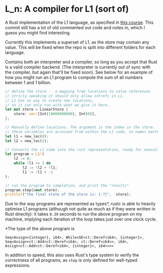 # L_n: A compiler for L1 (sort of)

A Rust implementation of the L1 language, as specified in 
[this course](https://www.cl.cam.ac.uk/teaching/2021/Semantics/). This commit still has a lot of 
old commented out code and notes in, which I guess you might find interesting.
 
Currently this implements a superset of L1, as the store may contain any value. This will be fixed when the repo
is split into different folders for each language.

Contains both an interpreter and a compiler, so long as you accept that Rust is a valid compiler backend.
(The interpreter is currently out of sync with the compiler, but again that'll be fixed soon).
See below for an example of how you might run an L1 program to compute the sum of all numbers
between 1 and 1 billion.

```rust
// define the store -- a mapping from locations to value references
// stricly speaking it should only allow intrefs in L1.
// L1 has no way to create new locations,
// so it can only run with what we give it here.
let mut store = LinearStore {
    store: vec![Int(10000000000), Int(0)],
};

// Manually define locations. The argument is the index in the store.
// these variables are accessed from within the L1 code, so names matter.
let l1 = new_loc(0);
let l2 = new_loc(1);

// Converts the L1 code into the rust representation, ready for execution.  
let program = L1!(
    l2 := 0;
    while !l1 >= 1 do
        l2 := !l2 + !l1;
        l1 := !l1 + -1
);

// run the program to completion, and print the "results"
program.step(&mut store);
println!("the final state of the store is: {:?}",  store);
``` 

Due to the way programs are represented as types*, rustc is able to heavily optimise L1 programs 
(although not quite as much as if they were written in Rust directly): it takes `0.39` seconds to
run the above program on my machine, implying each iteration of the loop takes just over one 
clock cycle.

\*The type of the above program is
```
Seq<Assign<{integer}, i64>, While<GE<ct::Deref<i64>, {integer}>, Seq<Assign<ct::Add<ct::Deref<i64>, ct::Deref<i64>>, i64>, Assign<ct::Add<ct::Deref<i64>, {integer}>, i64>>>>
```
In addition to speed, this also uses Rust's type system to verify the correctness of all programs, as `step` is only
defined for well-typed expressions.